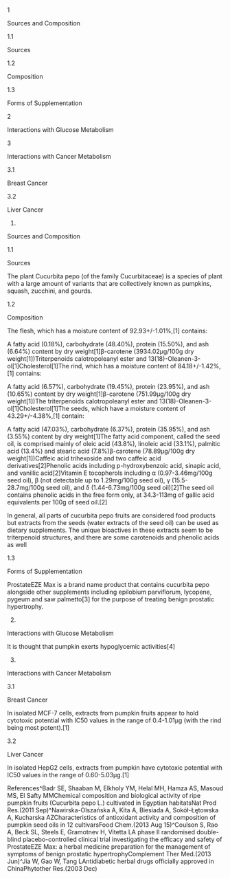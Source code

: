 1

Sources and Composition

1.1

Sources

1.2

Composition

1.3

Forms of Supplementation

2

Interactions with Glucose Metabolism

3

Interactions with Cancer Metabolism

3.1

Breast Cancer

3.2

Liver Cancer

1.

Sources and Composition

1.1

Sources

The plant Cucurbita pepo (of the family Cucurbitaceae) is a species of plant with a large amount of variants that are collectively known as pumpkins, squash, zucchini, and gourds.

1.2

Composition

The flesh, which has a moisture content of 92\.93\+/\-1\.01%,\[1] contains:

A fatty acid (0\.18%), carbohydrate (48\.40%), protein (15\.50%), and ash (6\.64%) content by dry weight\[1]β\-carotene (3934\.02µg/100g dry weight\[1])Triterpenoids calotropoleanyl ester and 13(18\)\-Oleanen\-3\-ol\[1]Cholesterol\[1]The rind, which has a moisture content of 84\.18\+/\-1\.42%,\[1] contains:

A fatty acid (6\.57%), carbohydrate (19\.45%), protein (23\.95%), and ash (10\.65%) content by dry weight\[1]β\-carotene (751\.99µg/100g dry weight\[1])The triterpenoids calotropoleanyl ester and 13(18\)\-Oleanen\-3\-ol\[1]Cholesterol\[1]The seeds, which have a moisture content of 43\.29\+/\-4\.38%,\[1] contain:

A fatty acid (47\.03%), carbohydrate (6\.37%), protein (35\.95%), and ash (3\.55%) content by dry weight\[1]The fatty acid component, called the seed oil, is comprised mainly of oleic acid (43\.8%), linoleic acid (33\.1%), palmitic acid (13\.4%) and stearic acid (7\.8%)β\-carotene (78\.89µg/100g dry weight\[1])Caffeic acid trihexoside and two caffeic acid derivatives\[2]Phenolic acids including p\-hydroxybenzoic acid, sinapic acid, and vanillic acid\[2]Vitamin E tocopherols including α (0\.97\-3\.46mg/100g seed oil), β (not detectable up to 1\.29mg/100g seed oil), γ (15\.5\-28\.7mg/100g seed oil), and δ (1\.44\-6\.73mg/100g seed oil)\[2]The seed oil contains phenolic acids in the free form only, at 34\.3\-113mg of gallic acid equivalents per 100g of seed oil.\[2]


In general, all parts of cucurbita pepo fruits are considered food products but extracts from the seeds (water extracts of the seed oil) can be used as dietary supplements. The unique bioactives in these extracts seem to be triterpenoid structures, and there are some carotenoids and phenolic acids as well


1.3

Forms of Supplementation

ProstateEZE Max is a brand name product that contains cucurbita pepo alongside other supplements including epilobium parviflorum, lycopene, pygeum and saw palmetto\[3] for the purpose of treating benign prostatic hypertrophy.

2.

Interactions with Glucose Metabolism

It is thought that pumpkin exerts hypoglycemic activities\[4]

3.

Interactions with Cancer Metabolism

3.1

Breast Cancer

In isolated MCF\-7 cells, extracts from pumpkin fruits appear to hold cytotoxic potential with IC50 values in the range of 0\.4\-1\.01µg (with the rind being most potent).\[1]

3.2

Liver Cancer

In isolated HepG2 cells, extracts from pumpkin have cytotoxic potential with IC50 values in the range of 0\.60\-5\.03µg.\[1]

References^Badr SE, Shaaban M, Elkholy YM, Helal MH, Hamza AS, Masoud MS, El Safty MMChemical composition and biological activity of ripe pumpkin fruits (Cucurbita pepo L.) cultivated in Egyptian habitatsNat Prod Res.(2011 Sep)^Nawirska\-Olszańska A, Kita A, Biesiada A, Sokół\-Łętowska A, Kucharska AZCharacteristics of antioxidant activity and composition of pumpkin seed oils in 12 cultivarsFood Chem.(2013 Aug 15)^Coulson S, Rao A, Beck SL, Steels E, Gramotnev H, Vitetta LA phase II randomised double\-blind placebo\-controlled clinical trial investigating the efficacy and safety of ProstateEZE Max: a herbal medicine preparation for the management of symptoms of benign prostatic hypertrophyComplement Ther Med.(2013 Jun)^Jia W, Gao W, Tang LAntidiabetic herbal drugs officially approved in ChinaPhytother Res.(2003 Dec)